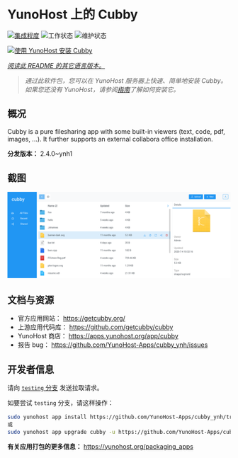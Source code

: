 <!--
注意：此 README 由 <https://github.com/YunoHost/apps/tree/master/tools/readme_generator> 自动生成
请勿手动编辑。
-->

# YunoHost 上的 Cubby

[![集成程度](https://apps.yunohost.org/badge/integration/cubby)](https://ci-apps.yunohost.org/ci/apps/cubby/)
![工作状态](https://apps.yunohost.org/badge/state/cubby)
![维护状态](https://apps.yunohost.org/badge/maintained/cubby)

[![使用 YunoHost 安装 Cubby](https://install-app.yunohost.org/install-with-yunohost.svg)](https://install-app.yunohost.org/?app=cubby)

*[阅读此 README 的其它语言版本。](./ALL_README.md)*

> *通过此软件包，您可以在 YunoHost 服务器上快速、简单地安装 Cubby。*  
> *如果您还没有 YunoHost，请参阅[指南](https://yunohost.org/install)了解如何安装它。*

## 概况

Cubby is a pure filesharing app with some built-in viewers (text, code, pdf, images, ...). It further supports an external collabora office installation.


**分发版本：** 2.4.0~ynh1

## 截图

![Cubby 的截图](./doc/screenshots/screenshot.png)

## 文档与资源

- 官方应用网站： <https://getcubby.org/>
- 上游应用代码库： <https://github.com/getcubby/cubby>
- YunoHost 商店： <https://apps.yunohost.org/app/cubby>
- 报告 bug： <https://github.com/YunoHost-Apps/cubby_ynh/issues>

## 开发者信息

请向 [`testing` 分支](https://github.com/YunoHost-Apps/cubby_ynh/tree/testing) 发送拉取请求。

如要尝试 `testing` 分支，请这样操作：

```bash
sudo yunohost app install https://github.com/YunoHost-Apps/cubby_ynh/tree/testing --debug
或
sudo yunohost app upgrade cubby -u https://github.com/YunoHost-Apps/cubby_ynh/tree/testing --debug
```

**有关应用打包的更多信息：** <https://yunohost.org/packaging_apps>
